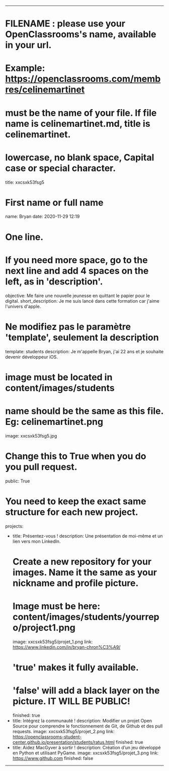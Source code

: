 ---

# FILENAME : please use your OpenClassrooms's name, available in your url.
# Example: https://openclassrooms.com/membres/celinemartinet
# must be the name of your file. If file name is celinemartinet.md, title is celinemartinet.
# lowercase, no blank space, Capital case or special character.
title: xxcsxk53fsg5

# First name or full name
name: Bryan
date: 2020-11-29 12:19

# One line.
# If you need more space, go to the next line and add 4 spaces on the left, as in 'description'.
objective: Me faire une nouvelle jeunesse en quittant le papier pour le digital.
short_description: Je me suis lancé dans cette formation car j'aime l'univers d'apple.

# Ne modifiez pas le paramètre 'template', seulement la description
template: students
description:
    Je m'appelle Bryan, j'ai 22 ans et je souhaite devenir développeur iOS.

# image must be located in content/images/students
# name should be the same as this file. Eg: celinemartinet.png
image: xxcsxk53fsg5.jpg

# Change this to True when you do you pull request.
public: True

# You need to keep the exact same structure for each new project.
projects:
  - title: Présentez-vous !
    description: Une présentation de moi-même et un lien vers mon LinkedIn.
    # Create a new repository for your images. Name it the same as your nickname and profile picture.
    # Image must be here: content/images/students/yourrepo/project1.png
    image: xxcsxk53fsg5/projet_1.png
    link: https://www.linkedin.com/in/bryan-chron%C3%A9/
    # 'true' makes it fully available.
    # 'false' will add a black layer on the picture. IT WILL BE PUBLIC!
    finished: true
  - title: Intégrez la communauté !
    description: Modifier un projet Open Source pour comprendre le fonctionnement de Git, de Github et des pull requests. 
    image: xxcsxk53fsg5/projet_2.png
    link: https://openclassrooms-student-center.github.io/presentation/students/ratus.html
    finished: true
  - title: Aidez MacGyver à sortir !
    description: Création d’un jeu développé en Python et utilisant PyGame.
    image: xxcsxk53fsg5/projet_3.png
    link: https://www.github.com
    finished: false
---